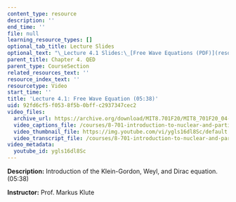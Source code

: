```yaml
---
content_type: resource
description: ''
end_time: ''
file: null
learning_resource_types: []
optional_tab_title: Lecture Slides
optional_text: "\_Lecture 4.1 Slides:\_[Free Wave Equations (PDF)](resources/mit8_701f20_lec4-1)"
parent_title: Chapter 4. QED
parent_type: CourseSection
related_resources_text: ''
resource_index_text: ''
resourcetype: Video
start_time: ''
title: 'Lecture 4.1: Free Wave Equation (05:38)'
uid: 92fd6cf5-f053-8f5b-0bff-c2937347cec2
video_files:
  archive_url: https://archive.org/download/MIT8.701F20/MIT8_701F20_04-01_WaveEquations_300k.mp4
  video_captions_file: /courses/8-701-introduction-to-nuclear-and-particle-physics-fall-2020/21bc838f29c25c028e25052fb1746b5c_ygls16dl8Sc.vtt
  video_thumbnail_file: https://img.youtube.com/vi/ygls16dl8Sc/default.jpg
  video_transcript_file: /courses/8-701-introduction-to-nuclear-and-particle-physics-fall-2020/058535f72344880c8f0e983f4a786996_ygls16dl8Sc.pdf
video_metadata:
  youtube_id: ygls16dl8Sc
---
```


**Description:** Introduction of the Klein-Gordon, Weyl, and Dirac equation. (05:38)

**Instructor:** Prof. Markus Klute